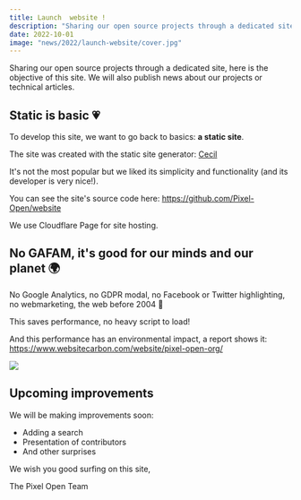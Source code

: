 ```yaml
---
title: Launch  website !
description: "Sharing our open source projects through a dedicated site, here is the objective of this site."
date: 2022-10-01
image: "news/2022/launch-website/cover.jpg"
---
```

Sharing our open source projects through a dedicated site, here is the objective of this site. We will also publish news about our projects or technical articles.
<!-- break -->

## Static is basic 💗

To develop this site, we want to go back to basics: **a static site**.

The site was created with the static site generator: [Cecil](https://cecil.app)

It's not the most popular but we liked its simplicity and functionality (and its developer is very nice!).

You can see the site's source code here: https://github.com/Pixel-Open/website

We use Cloudflare Page for site hosting.

## No GAFAM, it's good for our minds and our planet 🌍

No Google Analytics, no GDPR modal, no Facebook or Twitter highlighting, no webmarketing, the web before 2004 👾

This saves performance, no heavy script to load!

And this performance has an environmental impact, a report shows it: https://www.websitecarbon.com/website/pixel-open-org/

![](/news/2022/lauch-website/performance.jpg)

## Upcoming improvements

We will be making improvements soon:

- Adding a search
- Presentation of contributors
- And other surprises


We wish you good surfing on this site,

The Pixel Open Team
